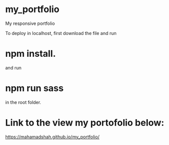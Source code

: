 # my_portfolio
My responsive portfolio

To deploy in localhost, first download the file and run 
# npm install.
and run 
# npm run sass 
in the root folder.

# Link to the view my portofolio below:
https://mahamadshah.github.io/my_portfolio/

